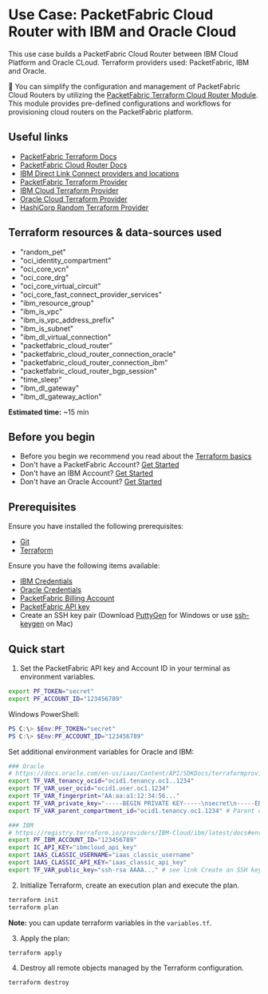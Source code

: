 # Use Case: PacketFabric Cloud Router with IBM and Oracle Cloud

This use case builds a PacketFabric Cloud Router between IBM Cloud Platform and Oracle CLoud.
Terraform providers used: PacketFabric, IBM and Oracle.

:rocket: You can simplify the configuration and management of PacketFabric Cloud Routers by utilizing the [PacketFabric Terraform Cloud Router Module](https://registry.terraform.io/modules/PacketFabric/cloud-router-module/connectivity/latest). This module provides pre-defined configurations and workflows for provisioning cloud routers on the PacketFabric platform.

## Useful links

- [PacketFabric Terraform Docs](https://docs.packetfabric.com/api/terraform/)
- [PacketFabric Cloud Router Docs](https://docs.packetfabric.com/cr/)
- [IBM Direct Link Connect providers and locations](https://cloud.ibm.com/docs/dl?topic=dl-locations)
- [PacketFabric Terraform Provider](https://registry.terraform.io/providers/PacketFabric/packetfabric)
- [IBM Cloud Terraform Provider](https://registry.terraform.io/providers/IBM-Cloud/ibm/latest)
- [Oracle Cloud Terraform Provider](https://registry.terraform.io/providers/oracle/oci/latest)
- [HashiCorp Random Terraform Provider](https://registry.terraform.io/providers/hashicorp/random)

## Terraform resources & data-sources used

- "random_pet"
- "oci_identity_compartment"
- "oci_core_vcn"
- "oci_core_drg"
- "oci_core_virtual_circuit"
- "oci_core_fast_connect_provider_services"
- "ibm_resource_group"
- "ibm_is_vpc"
- "ibm_is_vpc_address_prefix"
- "ibm_is_subnet"
- "ibm_dl_virtual_connection"
- "packetfabric_cloud_router"
- "packetfabric_cloud_router_connection_oracle"
- "packetfabric_cloud_router_connection_ibm"
- "packetfabric_cloud_router_bgp_session"
- "time_sleep"
- "ibm_dl_gateway"
- "ibm_dl_gateway_action"

**Estimated time:** ~15 min

## Before you begin

- Before you begin we recommend you read about the [Terraform basics](https://www.terraform.io/intro)
- Don't have a PacketFabric Account? [Get Started](https://docs.packetfabric.com/intro/)
- Don't have an IBM Account? [Get Started](https://www.ibm.com/cloud/free)
- Don't have an Oracle Account? [Get Started](https://www.oracle.com/cloud/free/)

## Prerequisites

Ensure you have installed the following prerequisites:

- [Git](https://git-scm.com/downloads)
- [Terraform](https://learn.hashicorp.com/tutorials/terraform/install-cli)

Ensure you have the following items available:

- [IBM Credentials](https://registry.terraform.io/providers/IBM-Cloud/ibm/latest/docs#environment-variables)
- [Oracle Credentials](https://docs.oracle.com/en-us/iaas/Content/API/SDKDocs/terraformproviderconfiguration.htm)
- [PacketFabric Billing Account](https://docs.packetfabric.com/api/examples/account_uuid/)
- [PacketFabric API key](https://docs.packetfabric.com/admin/my_account/keys/)
- Create an SSH key pair (Download [PuttyGen](https://www.chiark.greenend.org.uk/~sgtatham/putty/latest.html) for Windows or use [ssh-keygen](https://docs.github.com/en/authentication/connecting-to-github-with-ssh/generating-a-new-ssh-key-and-adding-it-to-the-ssh-agent?platform=mac) on Mac)

## Quick start

1. Set the PacketFabric API key and Account ID in your terminal as environment variables.

```sh
export PF_TOKEN="secret"
export PF_ACCOUNT_ID="123456789"
```

Windows PowerShell:
```powershell
PS C:\> $Env:PF_TOKEN="secret"
PS C:\> $Env:PF_ACCOUNT_ID="123456789"
```

Set additional environment variables for Oracle and IBM:

```sh
### Oracle
# https://docs.oracle.com/en-us/iaas/Content/API/SDKDocs/terraformproviderconfiguration.htm
export TF_VAR_tenancy_ocid="ocid1.tenancy.oc1..1234"
export TF_VAR_user_ocid="ocid1.user.oc1.1234"
export TF_VAR_fingerprint="AA:aa:a1:12:34:56..."
export TF_VAR_private_key="-----BEGIN PRIVATE KEY-----\nsecret\n-----END PRIVATE KEY-----"
export TF_VAR_parent_compartment_id="ocid1.tenancy.oc1.1234" # Parent comportment

### IBM
# https://registry.terraform.io/providers/IBM-Cloud/ibm/latest/docs#environment-variables
export PF_IBM_ACCOUNT_ID="123456789"
export IC_API_KEY="ibmcloud_api_key"
export IAAS_CLASSIC_USERNAME="iaas_classic_username"
export IAAS_CLASSIC_API_KEY="iaas_classic_api_key"
export TF_VAR_public_key="ssh-rsa AAAA..." # see link Create an SSH key pair in the pre-req
```

2. Initialize Terraform, create an execution plan and execute the plan.

```sh
terraform init
terraform plan
```

**Note:** you can update terraform variables in the ``variables.tf``.

3. Apply the plan:

```sh
terraform apply
```

4. Destroy all remote objects managed by the Terraform configuration.

```sh
terraform destroy
```
